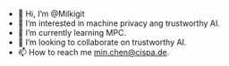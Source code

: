 - 👋 Hi, I’m @Milkigit
- 👀 I’m interested in machine privacy ang trustworthy AI.
- 🌱 I’m currently learning MPC.
- 💞️ I’m looking to collaborate on trustworthy AI.
- 📫 How to reach me min.chen@cispa.de.

<!---
Milkigit/Milkigit is a ✨ special ✨ repository because its `README.md` (this file) appears on your GitHub profile.
You can click the Preview link to take a look at your changes.
--->
